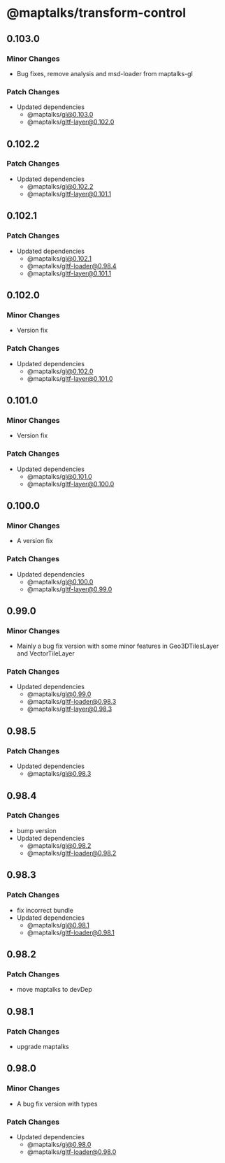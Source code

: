 # @maptalks/transform-control

## 0.103.0

### Minor Changes

- Bug fixes, remove analysis and msd-loader from maptalks-gl

### Patch Changes

- Updated dependencies
  - @maptalks/gl@0.103.0
  - @maptalks/gltf-layer@0.102.0

## 0.102.2

### Patch Changes

- Updated dependencies
  - @maptalks/gl@0.102.2
  - @maptalks/gltf-layer@0.101.1

## 0.102.1

### Patch Changes

- Updated dependencies
  - @maptalks/gl@0.102.1
  - @maptalks/gltf-loader@0.98.4
  - @maptalks/gltf-layer@0.101.1

## 0.102.0

### Minor Changes

- Version fix

### Patch Changes

- Updated dependencies
  - @maptalks/gl@0.102.0
  - @maptalks/gltf-layer@0.101.0

## 0.101.0

### Minor Changes

- Version fix

### Patch Changes

- Updated dependencies
  - @maptalks/gl@0.101.0
  - @maptalks/gltf-layer@0.100.0

## 0.100.0

### Minor Changes

- A version fix

### Patch Changes

- Updated dependencies
  - @maptalks/gl@0.100.0
  - @maptalks/gltf-layer@0.99.0

## 0.99.0

### Minor Changes

- Mainly a bug fix version with some minor features in Geo3DTilesLayer and VectorTileLayer

### Patch Changes

- Updated dependencies
  - @maptalks/gl@0.99.0
  - @maptalks/gltf-loader@0.98.3
  - @maptalks/gltf-layer@0.98.3

## 0.98.5

### Patch Changes

- Updated dependencies
  - @maptalks/gl@0.98.3

## 0.98.4

### Patch Changes

- bump version
- Updated dependencies
  - @maptalks/gl@0.98.2
  - @maptalks/gltf-loader@0.98.2

## 0.98.3

### Patch Changes

- fix incorrect bundle
- Updated dependencies
  - @maptalks/gl@0.98.1
  - @maptalks/gltf-loader@0.98.1

## 0.98.2

### Patch Changes

- move maptalks to devDep

## 0.98.1

### Patch Changes

- upgrade maptalks

## 0.98.0

### Minor Changes

- A bug fix version with types

### Patch Changes

- Updated dependencies
  - @maptalks/gl@0.98.0
  - @maptalks/gltf-loader@0.98.0
